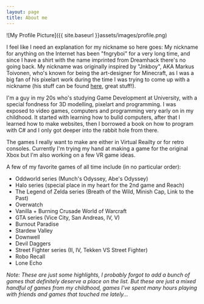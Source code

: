 ```yaml
---
layout: page
title: About me
---
```


![My Profile Picture]({{ site.baseurl }}assets/images/profile.png)

I feel like I need an explanation for my nickname so here goes: My nickname for anything on the Internet has been "fngryboi" for a very long time, and since I have a shirt with the name imprinted from Dreamhack there's no going back.
My nickname was originally inspired by "Jnkboy", AKA Markus Toivonen, who's known for being the art-designer for Minecraft, as I was a big fan of his pixelart work during the time I was trying to come up with a nickname (his stuff can be found [here](http://jnkboy.tumblr.com), great stuff!).

I'm a guy in my 20s who's studying Game Development at University, with a special fondness for 3D modelling, pixelart and programming. I was exposed to video games, computers and programming very early on in my childhood. It started with learning how to bulld computers, after that I learned how to make websites, then I borrowed a book on how to program with C# and I only got deeper into the rabbit hole from there.

The games I really want to make are either in Virtual Reailty or for retro consoles. Currently I'm trying my hand at making a game for the original Xbox but I'm also working on a few VR game ideas.

A few of my favorite games of all time include (in no particular order):
 - Oddworld series (Munch's Odyssey, Abe's Odyssey)
 - Halo series (special place in my heart for the 2nd game and Reach)
 - The Legend of Zelda series (Breath of the Wild, Minish Cap, Link to the Past)
 - Overwatch
 - Vanilla + Burning Crusade World of Warcraft
 - GTA series (Vice City, San Andreas, IV, V)
 - Burnout Paradise
 - Stardew Valley
 - Downwell
 - Devil Daggers
 - Street Fighter series (II, IV, Tekken VS Street Fighter)
 - Robo Recall
 - Lone Echo

 *Note: These are just some highlights, I probably forgot to add a bunch of games that definitely deserve a place on the list. But these are just a mixed handful of games from my childhood, games I've spent many hours playing with friends and games that touched me lately...*
